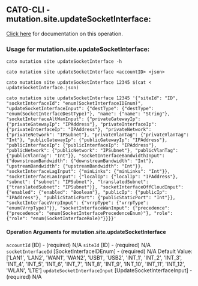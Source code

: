 
## CATO-CLI - mutation.site.updateSocketInterface:
[Click here](https://api.catonetworks.com/documentation/#mutation-updateSocketInterface) for documentation on this operation.

### Usage for mutation.site.updateSocketInterface:

`cato mutation site updateSocketInterface -h`

`cato mutation site updateSocketInterface <accountID> <json>`

`cato mutation site updateSocketInterface 12345 $(cat < updateSocketInterface.json)`

`cato mutation site updateSocketInterface 12345 '{"siteId": "ID", "socketInterfaceId": "enum(SocketInterfaceIDEnum)", "updateSocketInterfaceInput": {"destType": {"destType": "enum(SocketInterfaceDestType)"}, "name": {"name": "String"}, "socketInterfaceAltWanInput": {"privateGatewayIp": {"privateGatewayIp": "IPAddress"}, "privateInterfaceIp": {"privateInterfaceIp": "IPAddress"}, "privateNetwork": {"privateNetwork": "IPSubnet"}, "privateVlanTag": {"privateVlanTag": "Int"}, "publicGatewayIp": {"publicGatewayIp": "IPAddress"}, "publicInterfaceIp": {"publicInterfaceIp": "IPAddress"}, "publicNetwork": {"publicNetwork": "IPSubnet"}, "publicVlanTag": {"publicVlanTag": "Int"}}, "socketInterfaceBandwidthInput": {"downstreamBandwidth": {"downstreamBandwidth": "Int"}, "upstreamBandwidth": {"upstreamBandwidth": "Int"}}, "socketInterfaceLagInput": {"minLinks": {"minLinks": "Int"}}, "socketInterfaceLanInput": {"localIp": {"localIp": "IPAddress"}, "subnet": {"subnet": "IPSubnet"}, "translatedSubnet": {"translatedSubnet": "IPSubnet"}}, "socketInterfaceOffCloudInput": {"enabled": {"enabled": "Boolean"}, "publicIp": {"publicIp": "IPAddress"}, "publicStaticPort": {"publicStaticPort": "Int"}}, "socketInterfaceVrrpInput": {"vrrpType": {"vrrpType": "enum(VrrpType)"}}, "socketInterfaceWanInput": {"precedence": {"precedence": "enum(SocketInterfacePrecedenceEnum)"}, "role": {"role": "enum(SocketInterfaceRole)"}}}}'`

#### Operation Arguments for mutation.site.updateSocketInterface ####
`accountId` [ID] - (required) N/A 
`siteId` [ID] - (required) N/A 
`socketInterfaceId` [SocketInterfaceIDEnum] - (required) N/A Default Value: ['LAN1', 'LAN2', 'WAN1', 'WAN2', 'USB1', 'USB2', 'INT_1', 'INT_2', 'INT_3', 'INT_4', 'INT_5', 'INT_6', 'INT_7', 'INT_8', 'INT_9', 'INT_10', 'INT_11', 'INT_12', 'WLAN', 'LTE']
`updateSocketInterfaceInput` [UpdateSocketInterfaceInput] - (required) N/A 

